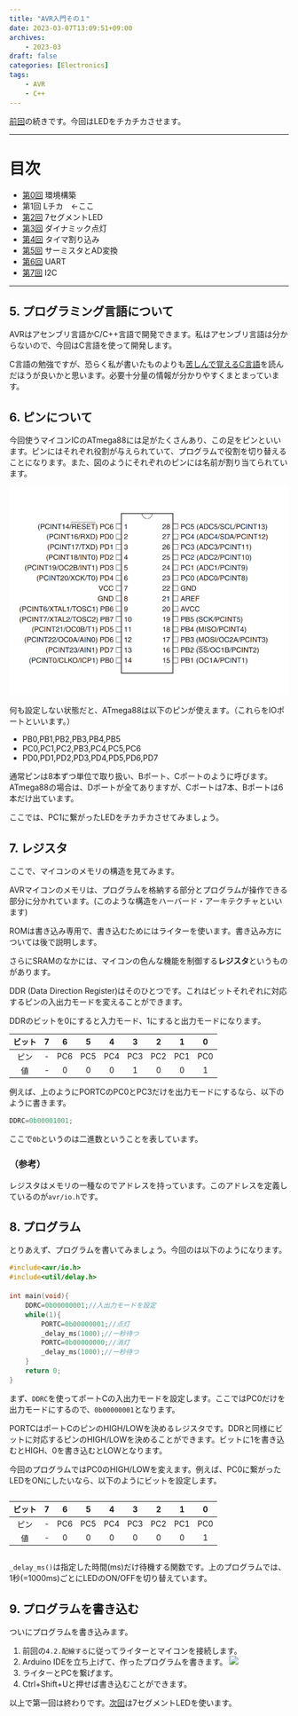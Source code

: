 ```yaml
---
title: "AVR入門その１"
date: 2023-03-07T13:09:51+09:00
archives:
    - 2023-03
draft: false
categories: [Electronics]
tags:
    - AVR
    - C++
---
```


[前回](../day0/)の続きです。今回はLEDをチカチカさせます。

---

# 目次

* [第0回](../day0/) 環境構築
* 第1回 Lチカ　←ここ
* [第2回](../day2/) 7セグメントLED
* [第3回](../day3/) ダイナミック点灯
* [第4回](../day4/) タイマ割り込み
* [第5回](../day5/) サーミスタとAD変換
* [第6回](../day6/) UART
* [第7回](../day7/) I2C


---
## 5. プログラミング言語について

AVRはアセンブリ言語かC/C++言語で開発できます。私はアセンブリ言語は分からないので、今回はC言語を使って開発します。

C言語の勉強ですが、恐らく私が書いたものよりも[苦しんで覚えるC言語](https://9cguide.appspot.com/)を読んだほうが良いかと思います。必要十分量の情報が分かりやすくまとまっています。

## 6. ピンについて

今回使うマイコンICのATmega88には足がたくさんあり、この足をピンといいます。ピンにはそれぞれ役割が与えられていて、プログラムで役割を切り替えることになります。また、図のようにそれぞれのピンには名前が割り当てられています。

![](img/fig1.png)

何も設定しない状態だと、ATmega88は以下のピンが使えます。（これらをIOポートといいます。）

- PB0,PB1,PB2,PB3,PB4,PB5
- PC0,PC1,PC2,PB3,PC4,PC5,PC6
- PD0,PD1,PD2,PD3,PD4,PD5,PD6,PD7

通常ピンは8本ずつ単位で取り扱い、Bポート、Cポートのように呼びます。ATmega88の場合は、Dポートが全てありますが、Cポートは7本、Bポートは6本だけ出ています。

ここでは、PC1に繋がったLEDをチカチカさせてみましょう。

## 7. レジスタ

ここで、マイコンのメモリの構造を見てみます。

AVRマイコンのメモリは、プログラムを格納する部分とプログラムが操作できる部分に分かれています。(このような構造をハーバード・アーキテクチャといいます)

ROMは書き込み専用で、書き込むためにはライターを使います。書き込み方については後で説明します。

さらにSRAMのなかには、マイコンの色んな機能を制御する**レジスタ**というものがあります。

DDR (Data Direction Register)はそのひとつです。これはビットそれぞれに対応するピンの入出力モードを変えることができます。

DDRのビットを0にすると入力モード、1にすると出力モードになります。

|ビット|7|6|5|4|3|2|1|0|
|:-:|:-:|:-:|:-:|:-:|:-:|:-:|:-:|:-:|
|ピン|-|PC6|PC5|PC4|PC3|PC2|PC1|PC0|
|値|-|0|0|0|1|0|0|1|

例えば、上のようにPORTCのPC0とPC3だけを出力モードにするなら、以下のように書きます。
```c
DDRC=0b00001001;
```
ここで`0b`というのは二進数ということを表しています。

### （参考）
レジスタはメモリの一種なのでアドレスを持っています。このアドレスを定義しているのが`avr/io.h`です。


## 8. プログラム

とりあえず、プログラムを書いてみましょう。今回のは以下のようになります。

```cpp
#include<avr/io.h>
#include<util/delay.h>

int main(void){
	DDRC=0b00000001;//入出力モードを設定
	while(1){
		PORTC=0b00000001;//点灯
		_delay_ms(1000);//一秒待つ
		PORTC=0b00000000;//消灯
		_delay_ms(1000);//一秒待つ
	}
	return 0;
}
```

まず、`DDRC`を使ってポートCの入出力モードを設定します。ここではPC0だけを出力モードにするので、`0b00000001`となります。

PORTCはポートCのピンのHIGH/LOWを決めるレジスタです。DDRと同様にビットに対応するピンのHIGH/LOWを決めることができます。ビットに1を書き込むとHIGH、0を書き込むとLOWとなります。

今回のプログラムではPC0のHIGH/LOWを変えます。例えば、PC0に繋がったLEDをONにしたいなら、以下のようにビットを設定します。

<div style="overflow-x: auto; white-space: nowrap">

|ビット|7|6|5|4|3|2|1|0|
|:-:|:-:|:-:|:-:|:-:|:-:|:-:|:-:|:-:|
|ピン|-|PC6|PC5|PC4|PC3|PC2|PC1|PC0|
|値|-|0|0|0|0|0|0|1|

</div>

```_delay_ms()```は指定した時間(ms)だけ待機する関数です。上のプログラムでは、1秒(=1000ms)ごとにLEDのON/OFFを切り替えています。

## 9. プログラムを書き込む

ついにプログラムを書き込みます。

1. 前回の`4.2.配線する`に従ってライターとマイコンを接続します。
1. Arduino IDEを立ち上げて、作ったプログラムを書きます。
![](img/fig2.png)
1. ライターとPCを繋げます。
1. Ctrl+Shift+Uと押せば書き込むことができます。


以上で第一回は終わりです。[次回](../day2/)は7セグメントLEDを使います。